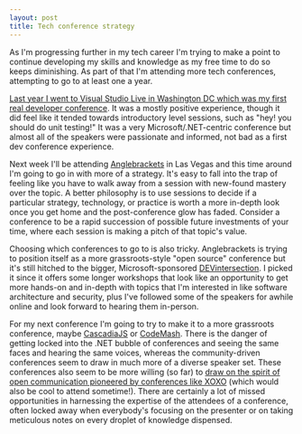 ```yaml
---
layout: post
title: Tech conference strategy
---
```


As I'm progressing further in my tech career I'm trying to make a point to continue developing my skills and knowledge as my free time to do so keeps diminishing. As part of that I'm attending more tech conferences, attempting to go to at least one a year.<!--more-->

[Last year I went to Visual Studio Live in Washington DC which was my first real developer conference](http://breakpoints.faaberg.org/visual-studio-live-dc/). It was a mostly positive experience, though it did feel like it tended towards introductory level sessions, such as "hey! you should do unit testing!" It was a very Microsoft/.NET-centric conference but almost all of the speakers were passionate and informed, not bad as a first dev conference experience.

Next week I'll be attending [Anglebrackets](https://anglebrackets.org/) in Las Vegas and this time around I'm going to go in with more of a strategy. It's easy to fall into the trap of feeling like you have to walk away from a session with new-found mastery over the topic. A better philosophy is to use sessions to decide if a particular strategy, technology, or practice is worth a more in-depth look once you get home and the post-conference glow has faded. Consider a conference to be a rapid succession of possible future investments of your time, where each session is making a pitch of that topic's value.

Choosing which conferences to go to is also tricky. Anglebrackets is trying to position itself as a more grassroots-style "open source" conference but it's still hitched to the bigger, Microsoft-sponsored [DEVintersection](https://devintersection.com/). I picked it since it offers some longer workshops that look like an opportunity to get more hands-on and in-depth with topics that I'm interested in like software architecture and security, plus I've followed some of the speakers for awhile online and look forward to hearing them in-person.

For my next conference I'm going to try to make it to a more grassroots conference, maybe [CascadiaJS](http://cascadiajs.com) or [CodeMash](https://www.codemash.org). There is the danger of getting locked into the .NET bubble of conferences and seeing the same faces and hearing the same voices, whereas the community-driven conferences seem to draw in much more of a diverse speaker set. These conferences also seem to be more willing (so far) to [draw on the spirit of open communication pioneered by conferences like XOXO](http://www.theverge.com/2015/9/18/9349425/slack-future-of-conferences-xoxo-festival) (which would also be cool to attend sometime!). There are certainly a lot of missed opportunities in harnessing the expertise of the attendees of a conference, often locked away when everybody's focusing on the presenter or on taking meticulous notes on every droplet of knowledge dispensed.
